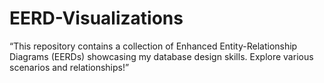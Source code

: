 # EERD-Visualizations
“This repository contains a collection of Enhanced Entity-Relationship Diagrams (EERDs) showcasing my database design skills. Explore various scenarios and relationships!”
